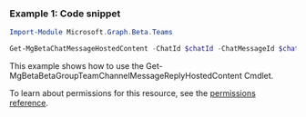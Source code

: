 ### Example 1: Code snippet

```powershellImport-Module Microsoft.Graph.Beta.Teams

Get-MgBetaChatMessageHostedContent -ChatId $chatId -ChatMessageId $chatMessageId -ChatMessageHostedContentId $chatMessageHostedContentId
```
This example shows how to use the Get-MgBetaBetaGroupTeamChannelMessageReplyHostedContent Cmdlet.
To learn about permissions for this resource, see the [permissions reference](/graph/permissions-reference).

